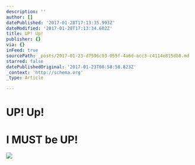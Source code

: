 ```yaml
---
description: ''
author: []
datePublished: '2017-01-28T17:13:35.993Z'
dateModified: '2017-01-28T17:13:34.602Z'
title: UP! Up!
publisher: {}
via: {}
inFeed: true
sourcePath: _posts/2017-01-23-d7596c03-055f-4a6d-acc3-c4114e815db8.md
starred: false
datePublishedOriginal: '2017-01-23T08:58:58.823Z'
_context: 'http://schema.org'
_type: Article

---
```

# **UP! Up!**

# **I MUST be UP!**
![](https://the-grid-user-content.s3-us-west-2.amazonaws.com/48a8bd66-36b1-414d-b6dd-d36ce972f64a.jpg)
